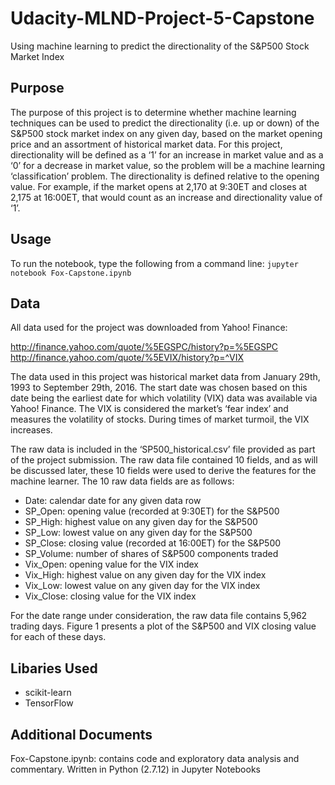 # Udacity-MLND-Project-5-Capstone
Using machine learning to predict the directionality of the S&amp;P500 Stock Market Index

## Purpose
The purpose of this project is to determine whether machine learning techniques can be used to predict the directionality (i.e. up or down) of the S&P500 stock market index on any given day, based on the market opening price and an assortment of historical market data. For this project, directionality will be defined as a ‘1’ for an increase in market value and as a ‘0’ for a decrease in market value, so the problem will be a machine learning ‘classification’ problem. The directionality is defined relative to the opening value. For example, if the market opens at 2,170 at 9:30ET and closes at 2,175 at 16:00ET, that would count as an increase and directionality value of ‘1’.

## Usage
To run the notebook, type the following from a command line: 
`jupyter notebook Fox-Capstone.ipynb`

## Data
All data used for the project was downloaded from Yahoo! Finance:

http://finance.yahoo.com/quote/%5EGSPC/history?p=%5EGSPC
http://finance.yahoo.com/quote/%5EVIX/history?p=^VIX

The data used in this project was historical market data from January 29th, 1993 to September 29th, 2016. The start date was chosen based on this date being the earliest date for which volatility (VIX) data was available via Yahoo! Finance. The VIX is considered the market’s ‘fear index’ and measures the volatility of stocks. During times of market turmoil, the VIX increases.

The raw data is included in the ‘SP500_historical.csv’ file provided as part of the project submission. The raw data file contained 10 fields, and as will be discussed later, these 10 fields were used to derive the features for the machine learner. The 10 raw data fields are as follows:

* Date:			calendar date for any given data row
* SP_Open:		opening value (recorded at 9:30ET) for the S&P500
* SP_High:		highest value on any given day for the S&P500
* SP_Low:		lowest value on any given day for the S&P500
* SP_Close:		closing value (recorded at 16:00ET) for the S&P500
* SP_Volume:		number of shares of S&P500 components traded
* Vix_Open:		opening value for the VIX index
* Vix_High:		highest value on any given day for the VIX index
* Vix_Low:		lowest value on any given day for the VIX index
* Vix_Close:		closing value for the VIX index

For the date range under consideration, the raw data file contains 5,962 trading days. Figure 1 presents a plot of the S&P500 and VIX closing value for each of these days.

## Libaries Used
* scikit-learn
* TensorFlow

## Additional Documents
Fox-Capstone.ipynb: contains code and exploratory data analysis and commentary. Written in Python (2.7.12) in Jupyter Notebooks
